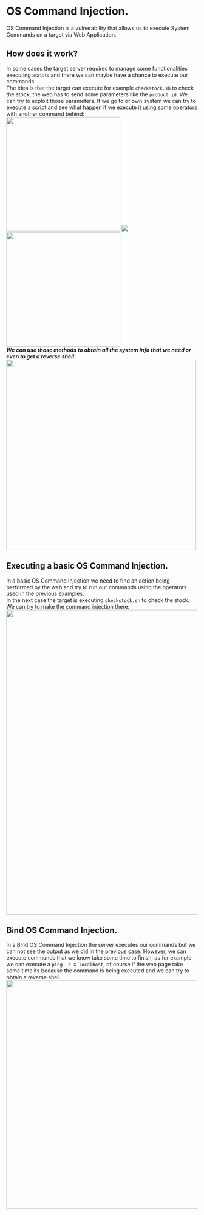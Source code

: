 # OS Command Injection.
OS Command Injection is a vulnerability that allows us to execute System Commands on a target via Web Application. 

## How does it work?
In some cases the target server requires to manage some functionalities executing scripts and there we can maybe have a chance to execute our commands.<br />
The idea is that the target can execute for example `checkstock.sh` to check the stock, the web has to send some parameters like the `product id`. We can try to exploit those parameters.
If we go to or own system we can try to execute a script and see what happen if we execute it using some operators with another command behind:<br />
<img src="https://github.com/alejandro-pentest/Hacking-Web/assets/161533623/1772183b-e495-4312-8b64-38a49f4e19b7" width="300">
<img src="https://github.com/alejandro-pentest/Hacking-Web/assets/161533623/1aa04a50-857a-44e2-887c-54d1f98489f1">
<img src="https://github.com/alejandro-pentest/Hacking-Web/assets/161533623/94da0f7b-d3fb-4310-933b-797d0c1bc0c2" width="300"><br />
***We can use those methods to obtain all the system info that we need or even to get a reverse shell:***
<img src="https://github.com/alejandro-pentest/Hacking-Web/assets/161533623/fb13d86d-c6f4-4d1f-94b6-f7766d32088c" width="500">

## Executing a basic OS Command Injection.
In a basic OS Command Injection we need to find an action being performed by the web and try to run our commands using the operators used in the previous examples.<br />
In the next case the target is executing `checkstock.sh` to check the stock. We can try to make the command injection there:<br />
<img src="https://github.com/alejandro-pentest/Hacking-Web/assets/161533623/5d66821f-de95-4ab8-8ce5-4ef80b07956d" width="800"><br />

## Bind OS Command Injection.
In a Bind OS Command Injection the server executes our commands but we can not see the output as we did in the previous case. However, we can execute commands that we know take some time to finish, as for example we can execute a `ping -c X localhost`, of course if the web page take some time its because the command is being executed and we can try to obtain a reverse shell.<br />
<img src="https://github.com/alejandro-pentest/Hacking-Web/assets/161533623/17caada8-493e-4f56-b9d7-718eb47255cb" width="600"><br />


